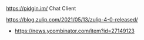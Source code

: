 https://pidgin.im/ Chat Client

https://blog.zulip.com/2021/05/13/zulip-4-0-released/
* https://news.ycombinator.com/item?id=27149123